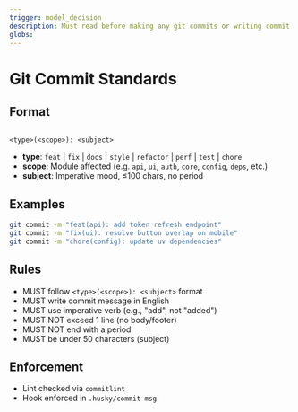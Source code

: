 ```yaml
---
trigger: model_decision
description: Must read before making any git commits or writing commit messages
globs:
---
```


# Git Commit Standards

## Format

```

<type>(<scope>): <subject>

````

- **type**: `feat` | `fix` | `docs` | `style` | `refactor` | `perf` | `test` | `chore`
- **scope**: Module affected (e.g. `api`, `ui`, `auth`, `core`, `config`, `deps`, etc.)
- **subject**: Imperative mood, ≤100 chars, no period

## Examples

```bash
git commit -m "feat(api): add token refresh endpoint"
git commit -m "fix(ui): resolve button overlap on mobile"
git commit -m "chore(config): update uv dependencies"
````

## Rules

* MUST follow `<type>(<scope>): <subject>` format
* MUST write commit message in English
* MUST use imperative verb (e.g., "add", not "added")
* MUST NOT exceed 1 line (no body/footer)
* MUST NOT end with a period
* MUST be under 50 characters (subject)

## Enforcement

* Lint checked via `commitlint`
* Hook enforced in `.husky/commit-msg`

